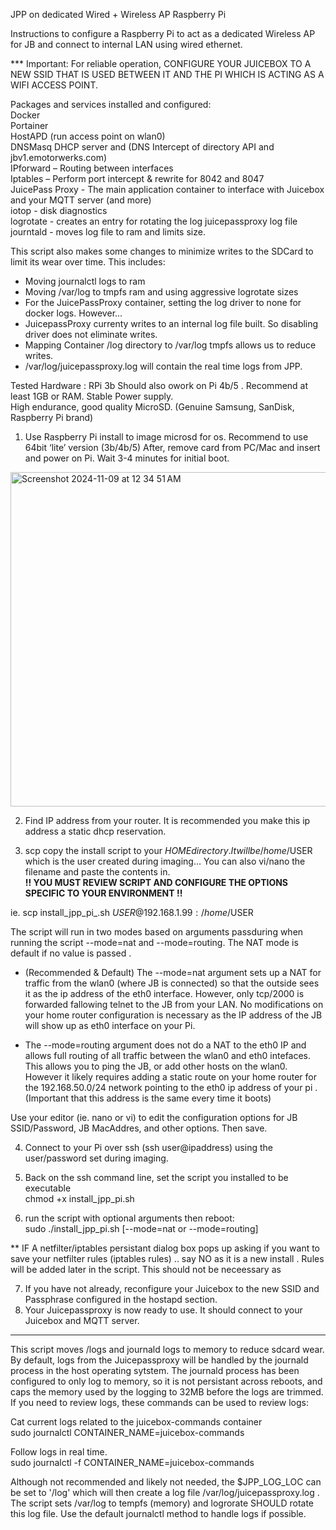 JPP on dedicated Wired + Wireless AP Raspberry Pi 


Instructions to configure a Raspberry Pi to act as a dedicated Wireless AP for JB and connect to internal LAN using wired ethernet.   

*** Important: For reliable operation,  CONFIGURE YOUR JUICEBOX TO A NEW SSID THAT IS USED BETWEEN IT AND THE PI WHICH IS ACTING AS A WIFI ACCESS POINT.  



Packages and services installed and configured:  
Docker  
Portainer  
HostAPD (run access point on wlan0)  
DNSMasq  DHCP server and (DNS Intercept of directory API and jbv1.emotorwerks.com)  
IPforward – Routing between interfaces  
Iptables – Perform port intercept & rewrite for 8042 and 8047  
JuicePass Proxy - The main application container to interface  with Juicebox and your MQTT server (and more)   
iotop - disk diagnostics  
logrotate - creates an entry for rotating the log juicepassproxy log file 
journtald - moves log file to  ram  and limits size. 


This script also makes some changes to minimize writes to the SDCard to limit its wear over time. 
This includes:
* Moving journalctl logs to ram
* Moving /var/log to tmpfs ram and using aggressive logrotate sizes
* For the JuicePassProxy container, setting the log driver to none for docker logs. However...
* JuicepassProxy currenty writes to an internal log file built. So disabling driver does not eliminate writes.
* Mapping Container /log directory to /var/log tmpfs allows us to reduce writes.
* /var/log/juicepassproxy.log will contain the real time logs from JPP.  


Tested Hardware : RPi 3b   Should also owork on Pi 4b/5 .  Recommend at least 1GB or RAM. 
Stable Power supply.  
High endurance, good quality MicroSD.  (Genuine Samsung, SanDisk, Raspberry Pi brand)  



1)	Use Raspberry Pi install to image microsd for os.
Recommend to use 64bit ‘lite’ version (3b/4b/5) 
After, remove card from PC/Mac and insert and power on Pi. Wait 3-4 minutes for initial boot. 
<img width="535" alt="Screenshot 2024-11-09 at 12 34 51 AM" src="https://github.com/user-attachments/assets/21ddee12-b4f2-4b69-8076-72f3e6b4a9f5">




 


2)	Find IP address from your router. It is recommended you make this ip address a static dhcp reservation. 



3)	scp copy  the install script to your $HOME directory. It will be /home/$USER which is the user created during imaging...
You can also vi/nano the filename and paste the contents in.  
**!! YOU MUST REVIEW SCRIPT AND CONFIGURE THE OPTIONS SPECIFIC TO YOUR ENVIRONMENT  !!**  

ie.   scp install_jpp_pi_.sh  $USER@192.168.1.99:/home/$USER  

The script will run in two modes based on arguments passduring when running the script  --mode=nat and --mode=routing.  The NAT mode is default if no value is passed . 

* (Recommended & Default) The --mode=nat  argument  sets up a NAT for traffic from the wlan0 (where JB is connected) so that the outside sees it as the ip address of the eth0 interface.  However, only tcp/2000 is forwarded fallowing telnet to the JB from your LAN. No modifications on your home router configuration is necessary as the IP address of the JB will show up as eth0 interface on your Pi. 
  
* The --mode=routing argument does not do a NAT to the eth0 IP and allows full routing of all traffic between the wlan0 and eth0 intefaces. This allows you to ping the JB, or add other hosts on the wlan0. However it likely requires adding a static route on your home router for the 192.168.50.0/24 network pointing to the eth0 ip address of your pi . (Important that this address is the same every time it boots)  

Use your editor (ie. nano or vi)  to edit the configuration options for JB SSID/Password, JB MacAddres, and other options. Then save. 


4)	Connect to your Pi over ssh (ssh user@ipaddress) using the user/password set during imaging.

5)	Back on the ssh command line, set the script you installed  to be executable  
chmod +x install_jpp_pi.sh  


6)	run the script with optional arguments then reboot:  
sudo ./install_jpp_pi.sh  [--mode=nat or --mode=routing] 

** IF A netfilter/iptables persistant dialog box pops up asking if you want to save your netfilter rules (iptables rules) .. say NO as it is a new install . Rules will be added later in the script. This should not be neceessary as 

7) If you have not already, reconfigure your Juicebox to the new SSID and Passphrase configured in the hostapd section. 
8) Your Juicepassproxy is now ready to use. It should connect to your Juicebox and MQTT server. 



--------------
This script moves /logs and journald logs to memory to reduce sdcard wear.  By default, logs from the Juicepassproxy will be handled by the journald process in the host operating sytstem. The journald process has been configured to only log to memory, so it is not persistant across reboots, and caps the memory used by the logging to 32MB before the logs are trimmed.  If you need to review logs, these commands can be used to review logs:

Cat current logs related to the juicebox-commands container  
sudo journalctl CONTAINER_NAME=juicebox-commands  

Follow logs in real time.  
sudo journalctl -f CONTAINER_NAME=juicebox-commands  

Although not recommended and likely not needed, the $JPP_LOG_LOC can be set to '/log' which will then create a log file  /var/log/juicepassproxy.log . The script sets /var/log to tempfs (memory) and logrorate SHOULD rotate this log file.  Use the default journalctl method to handle logs if possible. 
